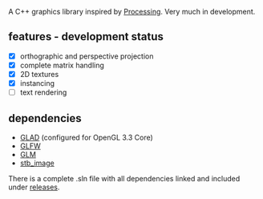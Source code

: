 A C++ graphics library inspired by [Processing](https://processing.org). Very much in development. 

## features - development status
- [x] orthographic and perspective projection
- [x] complete matrix handling
- [x] 2D textures
- [x] instancing
- [ ] text rendering

## dependencies
* [GLAD](https://glad.dav1d.de) (configured for OpenGL 3.3 Core)
* [GLFW](https://www.glfw.org)
* [GLM](https://github.com/g-truc/glm)
* [stb_image](https://github.com/nothings/stb/blob/master/stb_image.h)

There is a complete .sln file with all dependencies linked and included under [releases](https://github.com/flightcoded/fly-graphics/releases).
